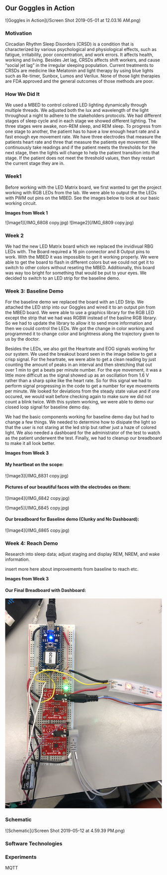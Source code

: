## Our Goggles in Action
![Goggles in Action](/Screen Shot 2019-05-01 at 12.03.16 AM.png)

### Motivation
Circadian Rhythm Sleep Disorders (CRSD) is a condition that is characterized by various psychological and physiological effects, such as fatigue, irritability, poor concentration, and work errors. It affects health, working and living. Besides Jet lag, CRSDs affects shift workers, and cause “social jet lag” in the irregular sleeping population. Current treatments to CRSDs are medicine like Melatonin and light therapy by using blue lights such as Re-timer, Sunbox, Lumos and Verilux. None of those light therapies are FDA approved and the general outcomes of those methods are poor.

### How We Did It
We used a MBED to control colored LED lighting dynamically through multiple threads. We adjusted both the lux and wavelength of the light throughout a night to adhere to the stakeholders protocols. We had different stages of sleep cycle and in each stage we showed different lighting. The three stages were awake, non-REM sleep, and REM sleep. To progress from one stage to another, the patient has to have a low enough heart rate and a fast enough eye movement rate. We have three electrodes that measure the patients heart rate and three that measure the patients eye movement. We continuously take readings and if the patient meets the thresholds for the next stage, then the lights will change to help the patient transition into that stage. If the patient does not meet the threshold values, then they restart the current stage they are in.


### Week1

Before working with the LED Matrix board, we first wanted to get the project working with RGB LEDs from the lab. We were able to output the the LEDs with PWM out pins on the MBED. See the images below to look at our basic working circuit.

__Images from Week 1__

![Image1](/IMG_6808 copy.jpg) ![Image2](/IMG_6809 copy.jpg)


### Week 2
We had the new LED Matrix board which we replaced the invidivual RBG LEDs with. The Board required a 16 pin connector and 8 Output pins to work. With the MBED it was impossible to get it working properly. We were able to get the board to flash in different colors but we could not get it to switch to other colors without reseting the MBED. Additionally, this board was way too bright for something that would be put to your eyes. We decided to switch to an LED strip for the baseline demo. 



### Week 3: Baseline Demo

For the baseline demo we replaced the board with an LED Strip. We attached the LED strip into our Goggles and wired it to an output pin from the MBED board. We were able to use a graphics library for the RGB LED except the strip that we had was RGBW instead of the basline RGB library. So we had to update the library to allow it to send more information and then we could control the LEDs. We got the change in color working and programmed it to change color and brightness along the trajectory given to us by the doctor. 

Besides the LEDs, we also got the Heartrate and EOG signals working for our system. We used the breakout board seen in the image below to get a crisp signal. For the heartrate, we were able to get a clean reading by just counting the amount of peaks in an interval and then stretching that out over 1 min to get a beats per minute number. For the eye movement, it was a little more difficult as the signal showed up as an oscillation from 1.6 V rather than a sharp spike like the heart rate. So for this signal we had to perform signal progressing in the code to get a number for eye movements per minute. We looked for deviations from the steady state value and if one occured, we would wait before checking again to make sure we did not count a blink twice. With this system working, we were able to demo our closed loop signal for baseline demo day.

We had the basic components working for baseline demo day but had to change a few things. We needed to determine how to disipate the light so that the user is not staring at the led strip but rather just a haze of colored light. We also needed a dashboard for the administrator of the test to watch as the patient underwent the test. Finally, we had to cleanup our breadboard to make it all look better. 


__Images from Week 3__

#### My heartbeat on the scope:
![Image3](/IMG_6831 copy.jpg)

#### Pictures of our beautiful faces with the electrodes on them:
![Image4](/IMG_6842 copy.jpg)

![Image5](/IMG_6845 copy.jpg)

#### Our breadboard for Baseline demo (Clunky and No Dashboard):
![Image4](/IMG_6865 copy.jpg)



### Week 4: Reach Demo
Research into sleep data; adjust staging and display REM, NREM, and wake information.

insert more here about improvements from baseline to reach etc. 

__Images from Week 3__

#### Our Final Breadboard with Dashboard:
![Image3](/IMG_6869.jpeg)



### Schematic
![Schematic](/Screen Shot 2019-05-12 at 4.59.39 PM.png)

### Software Technologies

### Experiments
MQTT


